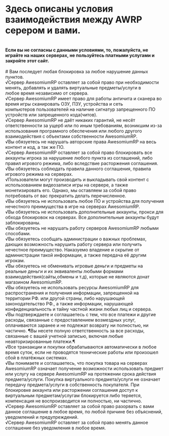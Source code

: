 # Здесь описаны условия взаимодействия между AWRP серером и вами. 
<br> **Если вы не согласны с данными условиями, то, пожалуйста, не играйте на наших серверах, не пользуйтесь платными услугами и закройте этот сайт.**
<br>
<br># Вам последует любая блокировка за любое нарушение данных пунктов.
<br>√Сервер AwesomiumRP оставляет за собой право при необходимости менять, добавлять и удалять виртуальные предметы/услуги в <br>любое время независимо от сервера.
<br>√Сервер AwesomiumRP имеет право для работы античита и сканера во время игры сканировать ОЗУ, ПЗУ, устройства и сеть <br>компьютеров пользователей на наличие сигнатур запрещенного ПО устройств или запрещенного кода(читов).
<br>√Сервер AwesomiumRP не даёт никаких гарантий, не несёт ответственности за ущерб или по иным требованиям, возникшим из-за использования програмного обеспечения или любого другого взаимодействия с объектами собственности AwesomiumRP.
<br>√Вы обязуетесь не нарушать авторские права AwesomiumRP на весь контент и код, а так же ПО.
<br>√Сервер AwesomiumRP оставляет за собой право блокировать все аккаунты игрока за нарушение любого пункта из соглашений, либо правил игрового режима, либо вследствие расторжения соглашения.
<br>√Вы обязуетесь соблюдать правила данного соглашения, правила игрового режима на серверах.
<br>√Пользователи могут производить и выкладывать свой контент с использованием видеозаписи игры на сервере, а также монетизировать его. Однако, мы оставляем за собой право потребовать от вас прекратить делать перечисленное.
<br>√Вы обязуетесь не использовать любое ПО и устройства для получения нечестного преимущества в игре на серверах AwesomiumRP. 
<br>√Вы обязуетесь не использовать дополнительные аккаунты, прокси для обхода блокировок на серверах. Все дополнительные аккаунты будут заблокированы.
<br>√Вы обязуетесь не нарушать работу серверов AwesomiumRP любыми способами.
<br>√Вы обязуетесь сообщать администрации о важных проблемах, дающих возможность нарушить работу сервера или получить нечестное преимущество. Наказуемо владение и скрытие от администрации такой информации, а также передача её другим игрокам.
<br>√Вы обязуетесь не обменивать игровые деньги и предметы на реальные деньги и их эквиваленты любыми формами взаимодействия(сайты,обмены и т.д), которые не являются донат магазином AwesomiumRP.
<br>√Вы обязуетесь не использовать ресурсы AwesomiumRP для распространения и получения информации, запрещенной на территории РФ. или другой страны, либо нарушающей законодательство РФ., а также информации, нарушающей конфиденциальность и тайну частной жизни любых лиц и сервера.
<br>√Вы подтверждаете и соглашаетесь с тем, что все платежи и другие расходы, связанные с предоставлением возмездных услуг, оплачиваются заранее и не подлежат возврату ни полностью, ни частично. ¶Вы несете полную ответственность за все расходы, связанные с вашей учетной записью, включая любые неавторизированные платежи.¶
<br>√Все транзакции и покупки обрабатываются автоматически в любое время суток, если не проводятся технические работы или произошел сбой в платёжных системах.
<br>√Вы понимаете и соглашаетесь, что покупка товара на серверах AwesomiumRP означает получение возможности использовать предмет или услугу на сервере AwesomiumRP на протяжении срока действия предмета/услуги. Покупка виртуального предмета/услуги не означает передачу предмета/услуги в собственность покупателя. При блокировке аккаунта или расторжении соглашения доступ к виртуальным предметам/услугам блокируется либо теряется, компенсация не воспроизводится ни полностью, ни частично.
<br>√Сервер AwesomiumRP оставляет за собой право разорвать с вами данное соглашение в любое время, по любой причине без объяснений, уведомлений и предупреждений.
<br>√Сервер AwesomiumRP оставляет за собой право менять данное соглашение без уведомления в любое время.
